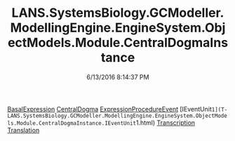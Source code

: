 ﻿---
title: LANS.SystemsBiology.GCModeller.ModellingEngine.EngineSystem.ObjectModels.Module.CentralDogmaInstance
date: 6/13/2016 8:14:37 PM
---

[BasalExpression](T-LANS.SystemsBiology.GCModeller.ModellingEngine.EngineSystem.ObjectModels.Module.CentralDogmaInstance.BasalExpression.html)
[CentralDogma](T-LANS.SystemsBiology.GCModeller.ModellingEngine.EngineSystem.ObjectModels.Module.CentralDogmaInstance.CentralDogma.html)
[ExpressionProcedureEvent](T-LANS.SystemsBiology.GCModeller.ModellingEngine.EngineSystem.ObjectModels.Module.CentralDogmaInstance.ExpressionProcedureEvent.html)
[IEventUnit`1](T-LANS.SystemsBiology.GCModeller.ModellingEngine.EngineSystem.ObjectModels.Module.CentralDogmaInstance.IEventUnit`1.html)
[Transcription](T-LANS.SystemsBiology.GCModeller.ModellingEngine.EngineSystem.ObjectModels.Module.CentralDogmaInstance.Transcription.html)
[Translation](T-LANS.SystemsBiology.GCModeller.ModellingEngine.EngineSystem.ObjectModels.Module.CentralDogmaInstance.Translation.html)
